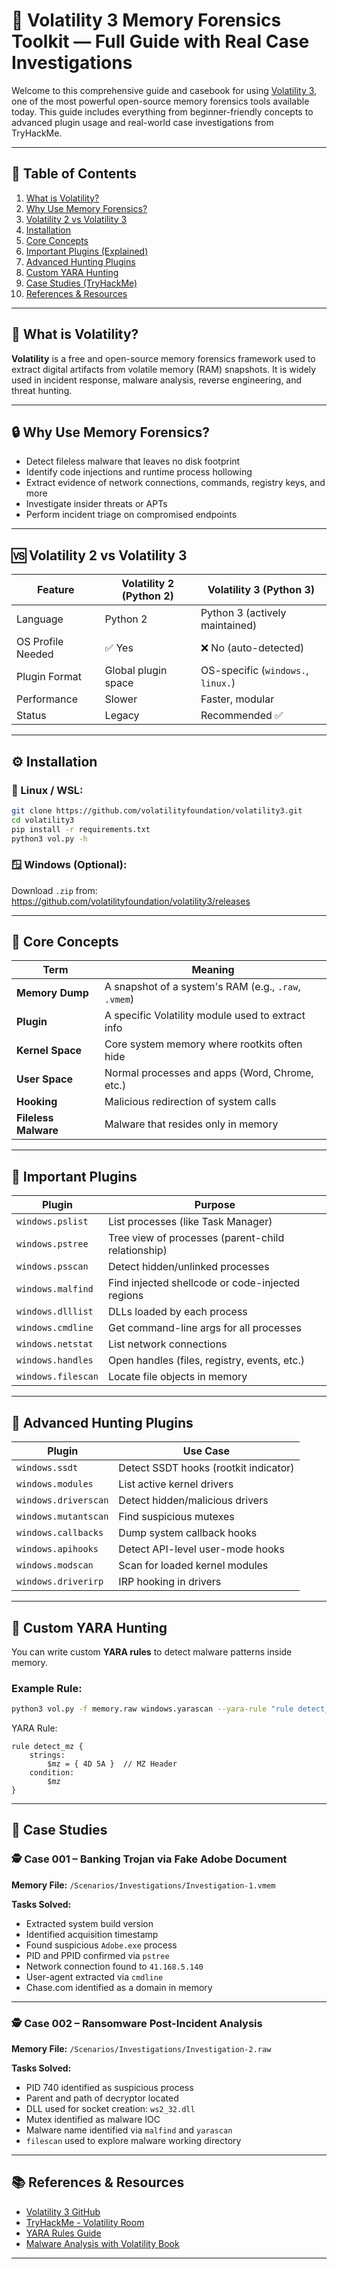 
# 🧠 Volatility 3 Memory Forensics Toolkit — Full Guide with Real Case Investigations

Welcome to this comprehensive guide and casebook for using [Volatility 3](https://github.com/volatilityfoundation/volatility3), one of the most powerful open-source memory forensics tools available today. This guide includes everything from beginner-friendly concepts to advanced plugin usage and real-world case investigations from TryHackMe.

---

## 📌 Table of Contents

1. [What is Volatility?](#what-is-volatility)
2. [Why Use Memory Forensics?](#why-use-memory-forensics)
3. [Volatility 2 vs Volatility 3](#volatility-2-vs-volatility-3)
4. [Installation](#installation)
5. [Core Concepts](#core-concepts)
6. [Important Plugins (Explained)](#important-plugins)
7. [Advanced Hunting Plugins](#advanced-hunting-plugins)
8. [Custom YARA Hunting](#custom-yara-hunting)
9. [Case Studies (TryHackMe)](#case-studies)
10. [References & Resources](#references--resources)

---

## 🧠 What is Volatility?

**Volatility** is a free and open-source memory forensics framework used to extract digital artifacts from volatile memory (RAM) snapshots. It is widely used in incident response, malware analysis, reverse engineering, and threat hunting.

---

## 🔒 Why Use Memory Forensics?

- Detect fileless malware that leaves no disk footprint  
- Identify code injections and runtime process hollowing  
- Extract evidence of network connections, commands, registry keys, and more  
- Investigate insider threats or APTs  
- Perform incident triage on compromised endpoints

---

## 🆚 Volatility 2 vs Volatility 3

| Feature             | Volatility 2 (Python 2) | Volatility 3 (Python 3) |
|---------------------|-------------------------|-------------------------|
| Language            | Python 2                | Python 3 (actively maintained) |
| OS Profile Needed   | ✅ Yes                  | ❌ No (auto-detected) |
| Plugin Format       | Global plugin space     | OS-specific (`windows.`, `linux.`) |
| Performance         | Slower                  | Faster, modular |
| Status              | Legacy                  | Recommended ✅ |

---

## ⚙️ Installation

### 🐧 Linux / WSL:
```bash
git clone https://github.com/volatilityfoundation/volatility3.git
cd volatility3
pip install -r requirements.txt
python3 vol.py -h
```

### 🪟 Windows (Optional):
Download `.zip` from:
https://github.com/volatilityfoundation/volatility3/releases

---

## 🧠 Core Concepts

| Term | Meaning |
|------|---------|
| **Memory Dump** | A snapshot of a system's RAM (e.g., `.raw`, `.vmem`) |
| **Plugin** | A specific Volatility module used to extract info |
| **Kernel Space** | Core system memory where rootkits often hide |
| **User Space** | Normal processes and apps (Word, Chrome, etc.) |
| **Hooking** | Malicious redirection of system calls |
| **Fileless Malware** | Malware that resides only in memory |

---

## 🧩 Important Plugins

| Plugin | Purpose |
|--------|---------|
| `windows.pslist` | List processes (like Task Manager) |
| `windows.pstree` | Tree view of processes (parent-child relationship) |
| `windows.psscan` | Detect hidden/unlinked processes |
| `windows.malfind` | Find injected shellcode or code-injected regions |
| `windows.dlllist` | DLLs loaded by each process |
| `windows.cmdline` | Get command-line args for all processes |
| `windows.netstat` | List network connections |
| `windows.handles` | Open handles (files, registry, events, etc.) |
| `windows.filescan` | Locate file objects in memory |

---

## 🧬 Advanced Hunting Plugins

| Plugin | Use Case |
|--------|----------|
| `windows.ssdt` | Detect SSDT hooks (rootkit indicator) |
| `windows.modules` | List active kernel drivers |
| `windows.driverscan` | Detect hidden/malicious drivers |
| `windows.mutantscan` | Find suspicious mutexes |
| `windows.callbacks` | Dump system callback hooks |
| `windows.apihooks` | Detect API-level user-mode hooks |
| `windows.modscan` | Scan for loaded kernel modules |
| `windows.driverirp` | IRP hooking in drivers |

---

## 🧪 Custom YARA Hunting

You can write custom **YARA rules** to detect malware patterns inside memory.

### Example Rule:
```bash
python3 vol.py -f memory.raw windows.yarascan --yara-rule "rule detect_mz { strings: $mz = {4D 5A} condition: $mz }"
```

YARA Rule:
```yara
rule detect_mz {
    strings:
        $mz = { 4D 5A }  // MZ Header
    condition:
        $mz
}
```

---

## 📂 Case Studies

### 🕵️ Case 001 – Banking Trojan via Fake Adobe Document

**Memory File:** `/Scenarios/Investigations/Investigation-1.vmem`

**Tasks Solved:**
- Extracted system build version
- Identified acquisition timestamp
- Found suspicious `Adobe.exe` process
- PID and PPID confirmed via `pstree`
- Network connection found to `41.168.5.140`
- User-agent extracted via `cmdline`
- Chase.com identified as a domain in memory

---

### 🕵️ Case 002 – Ransomware Post-Incident Analysis

**Memory File:** `/Scenarios/Investigations/Investigation-2.raw`

**Tasks Solved:**
- PID 740 identified as suspicious process
- Parent and path of decryptor located
- DLL used for socket creation: `ws2_32.dll`
- Mutex identified as malware IOC
- Malware name identified via `malfind` and `yarascan`
- `filescan` used to explore malware working directory

---

## 📚 References & Resources

- [Volatility 3 GitHub](https://github.com/volatilityfoundation/volatility3)
- [TryHackMe - Volatility Room](https://tryhackme.com/room/volatility)
- [YARA Rules Guide](https://virustotal.github.io/yara/)
- [Malware Analysis with Volatility Book](https://nostarch.com/malwareanalysis)

---
